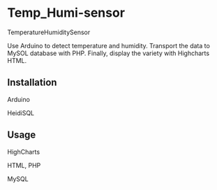 # Temp_Humi-sensor

TemperatureHumiditySensor 

Use Arduino to detect temperature and humidity. Transport the data to MySOL database with PHP.
Finally, display the variety with Highcharts HTML.

## Installation

Arduino

HeidiSQL

## Usage

HighCharts

HTML, PHP

MySQL
